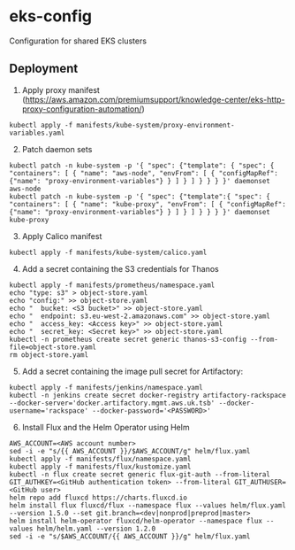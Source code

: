# eks-config
Configuration for shared EKS clusters

## Deployment
1. Apply proxy manifest (https://aws.amazon.com/premiumsupport/knowledge-center/eks-http-proxy-configuration-automation/)
```
kubectl apply -f manifests/kube-system/proxy-environment-variables.yaml
```
2. Patch daemon sets
```
kubectl patch -n kube-system -p '{ "spec": {"template": { "spec": { "containers": [ { "name": "aws-node", "envFrom": [ { "configMapRef": {"name": "proxy-environment-variables"} } ] } ] } } } }' daemonset aws-node
kubectl patch -n kube-system -p '{ "spec": {"template":{ "spec": { "containers": [ { "name": "kube-proxy", "envFrom": [ { "configMapRef": {"name": "proxy-environment-variables"} } ] } ] } } } }' daemonset kube-proxy
```
3. Apply Calico manifest
```
kubectl apply -f manifests/kube-system/calico.yaml 
```
4. Add a secret containing the S3 credentials for Thanos
```
kubectl apply -f manifests/prometheus/namespace.yaml
echo "type: s3" > object-store.yaml
echo "config:" >> object-store.yaml
echo "  bucket: <S3 bucket>" >> object-store.yaml
echo "  endpoint: s3.eu-west-2.amazonaws.com" >> object-store.yaml
echo "  access_key: <Access key>" >> object-store.yaml
echo "  secret_key: <Secret key>" >> object-store.yaml
kubectl -n prometheus create secret generic thanos-s3-config --from-file=object-store.yaml
rm object-store.yaml
```
5. Add a secret containing the image pull secret for Artifactory:
```
kubectl apply -f manifests/jenkins/namespace.yaml
kubectl -n jenkins create secret docker-registry artifactory-rackspace --docker-server='docker.artifactory.mgmt.aws.uk.tsb' --docker-username='rackspace' --docker-password='<PASSWORD>'
```
6. Install Flux and the Helm Operator using Helm
```
AWS_ACCOUNT=<AWS account number>
sed -i -e "s/{{ AWS_ACCOUNT }}/$AWS_ACCOUNT/g" helm/flux.yaml
kubectl apply -f manifests/flux/namespace.yaml
kubectl apply -f manifests/flux/kustomize.yaml
kubectl -n flux create secret generic flux-git-auth --from-literal GIT_AUTHKEY=<GitHub authentication token> --from-literal GIT_AUTHUSER=<GitHub user>
helm repo add fluxcd https://charts.fluxcd.io
helm install flux fluxcd/flux --namespace flux --values helm/flux.yaml --version 1.5.0 --set git.branch=<dev|nonprod|preprod|master>
helm install helm-operator fluxcd/helm-operator --namespace flux --values helm/helm.yaml --version 1.2.0
sed -i -e "s/$AWS_ACCOUNT/{{ AWS_ACCOUNT }}/g" helm/flux.yaml
```